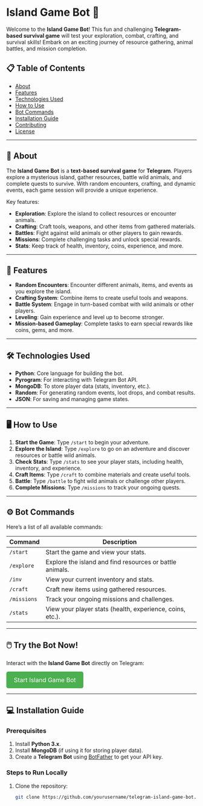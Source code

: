 # Island Game Bot 🌴

Welcome to the **Island Game Bot**! This fun and challenging **Telegram-based survival game** will test your exploration, combat, crafting, and survival skills! Embark on an exciting journey of resource gathering, animal battles, and mission completion.

## 📋 Table of Contents

- [About](#about)
- [Features](#features)
- [Technologies Used](#technologies-used)
- [How to Use](#how-to-use)
- [Bot Commands](#bot-commands)
- [Installation Guide](#installation-guide)
- [Contributing](#contributing)
- [License](#license)

---

## 📌 About

The **Island Game Bot** is a **text-based survival game** for **Telegram**. Players explore a mysterious island, gather resources, battle wild animals, and complete quests to survive. With random encounters, crafting, and dynamic events, each game session will provide a unique experience.

Key features:
- **Exploration**: Explore the island to collect resources or encounter animals.
- **Crafting**: Craft tools, weapons, and other items from gathered materials.
- **Battles**: Fight against wild animals or other players to gain rewards.
- **Missions**: Complete challenging tasks and unlock special rewards.
- **Stats**: Keep track of health, inventory, coins, experience, and more.

---

## 🚀 Features

- **Random Encounters**: Encounter different animals, items, and events as you explore the island.
- **Crafting System**: Combine items to create useful tools and weapons.
- **Battle System**: Engage in turn-based combat with wild animals or other players.
- **Leveling**: Gain experience and level up to become stronger.
- **Mission-based Gameplay**: Complete tasks to earn special rewards like coins, gems, and more.

---

## 🛠️ Technologies Used

- **Python**: Core language for building the bot.
- **Pyrogram**: For interacting with Telegram Bot API.
- **MongoDB**: To store player data (stats, inventory, etc.).
- **Random**: For generating random events, loot drops, and combat results.
- **JSON**: For saving and managing game states.

---

## 🖥️ How to Use

1. **Start the Game**: Type `/start` to begin your adventure.
2. **Explore the Island**: Type `/explore` to go on an adventure and discover resources or battle wild animals.
3. **Check Stats**: Type `/stats` to see your player stats, including health, inventory, and experience.
4. **Craft Items**: Type `/craft` to combine materials and create useful tools.
5. **Battle**: Type `/battle` to fight wild animals or challenge other players.
6. **Complete Missions**: Type `/missions` to track your ongoing quests.

---

## ⚙️ Bot Commands

Here’s a list of all available commands:

| Command        | Description                                              |
| -------------- | -------------------------------------------------------- |
| `/start`       | Start the game and view your stats.                       |
| `/explore`     | Explore the island and find resources or battle animals. |
| `/inv`         | View your current inventory and stats.                   |
| `/craft`       | Craft new items using gathered resources.                |
| `/missions`    | Track your ongoing missions and challenges.              |
| `/stats`       | View your player stats (health, experience, coins, etc.).|

---
## 🖱️ Try the Bot Now!

Interact with the **Island Game Bot** directly on Telegram:

<a href="https://t.me/IslandSurvivebot" target="_blank" style="display: inline-block; padding: 12px 20px; font-size: 16px; color: white; background-color: #4CAF50; text-align: center; border-radius: 5px; text-decoration: none;">Start Island Game Bot</a>

---

## 💻 Installation Guide

### Prerequisites

1. Install **Python 3.x**.
2. Install **MongoDB** (if using it for storing player data).
3. Create a **Telegram Bot** using [BotFather](https://core.telegram.org/bots#botfather) to get your API key.

### Steps to Run Locally

1. Clone the repository:
   ```bash
   git clone https://github.com/yourusername/telegram-island-game-bot.git
